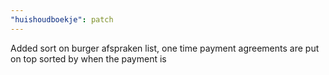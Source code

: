 ```yaml
---
"huishoudboekje": patch
---
```


Added sort on burger afspraken list, one time payment agreements are put on top sorted by when the payment is

